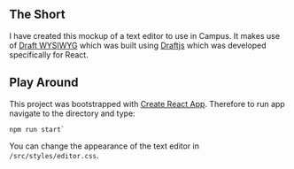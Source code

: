 ## The Short
I have created this mockup of a text editor to use in Campus. It makes use of [Draft WYSIWYG](https://jpuri.github.io/react-draft-wysiwyg/#/) which was built using [Draftjs](https://draftjs.org/) which was developed specifically for React.

## Play Around
This project was bootstrapped with [Create React App](https://github.com/facebookincubator/create-react-app). Therefore to run app navigate to the directory and type:

```
npm run start`
```

You can change the appearance of the text editor in `/src/styles/editor.css`.
